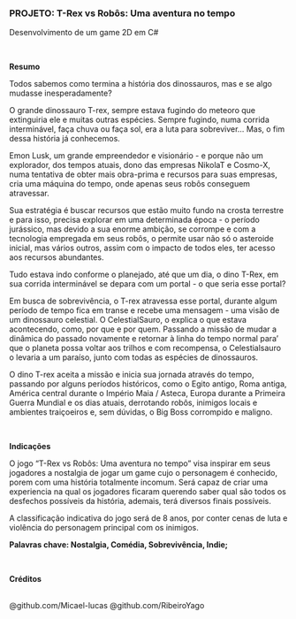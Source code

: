 <h3>PROJETO: T-Rex vs Robôs: Uma aventura no tempo</h3>
<p>Desenvolvimento de um game 2D em C#</p>

<br>
<p><strong>Resumo</strong></p>

Todos sabemos como termina a história dos dinossauros, mas e se algo mudasse inesperadamente?

O grande dinossauro T-rex, sempre estava fugindo do meteoro que extinguiria ele e muitas outras espécies. Sempre fugindo, numa corrida interminável, faça chuva ou faça sol, era a luta para sobreviver… Mas, o fim dessa história já conhecemos.

Emon Lusk, um grande empreendedor e visionário - e porque não um explorador, dos tempos atuais, dono das empresas NikolaT e Cosmo-X, numa tentativa de obter mais obra-prima e recursos para suas empresas, cria uma máquina do tempo, onde apenas seus robôs conseguem atravessar.

Sua estratégia é buscar recursos que estão muito fundo na crosta terrestre e para isso, precisa explorar em uma determinada época - o período jurássico, mas devido a sua enorme ambição, se corrompe e com a tecnologia empregada em seus robôs, o permite usar não só o asteroide inicial, mas vários outros, assim com o impacto de todos eles, ter acesso aos recursos abundantes.

Tudo estava indo conforme o planejado, até que um dia, o dino T-Rex, em sua corrida interminável se depara com um portal - o que seria esse portal?

Em busca de sobrevivência, o T-rex atravessa esse portal, durante algum período de tempo fica em transe e recebe uma mensagem - uma visão de um dinossauro celestial. O CelestialSauro, o explica o que estava acontecendo, como, por que e por quem. Passando a missão de mudar a dinâmica do passado novamente e retornar à linha do tempo normal para’ que o planeta possa voltar aos trilhos e com recompensa, o Celestialsauro o levaria a um paraíso, junto com todas as espécies de dinossauros.

O dino T-rex aceita a missão e inicia sua jornada através do tempo, passando por alguns períodos históricos, como o Egito antigo, Roma antiga, América central durante o Império Maia / Asteca, Europa durante a Primeira Guerra Mundial e os dias atuais, derrotando robôs, inimigos locais e ambientes traiçoeiros e, sem dúvidas, o Big Boss corrompido e maligno.

<br>
<p><strong>Indicações</strong></p>

O jogo “T-Rex vs Robôs: Uma aventura no tempo” visa inspirar em seus jogadores a nostalgia de jogar um game cujo o personagem é conhecido, porem com uma história totalmente incomum. Será capaz de criar uma experiencia na qual os jogadores ficaram querendo saber qual são todos os desfechos possíveis da história, ademais, terá diversos finais possíveis.

A classificação indicativa do jogo será de 8 anos, por conter cenas de luta e violência do personagem principal com os inimigos.

<strong>Palavras chave: Nostalgia, Comédia, Sobrevivência, Indie;</strong>

<br>
<p><strong>Créditos</strong></p>
<br>
@github.com/Micael-lucas
@github.com/RibeiroYago

